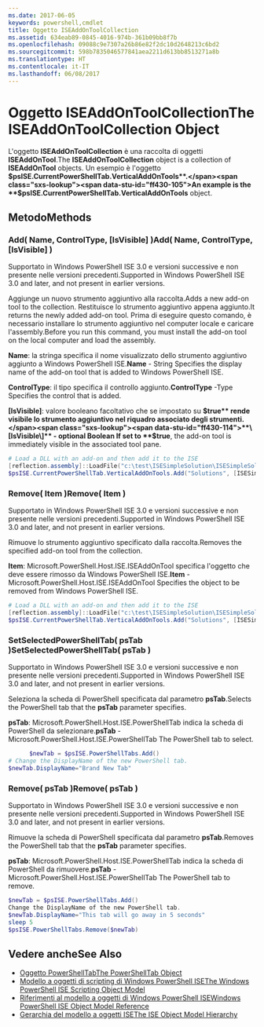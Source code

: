 ```yaml
---
ms.date: 2017-06-05
keywords: powershell,cmdlet
title: Oggetto ISEAddOnToolCollection
ms.assetid: 634eab89-0845-4016-974b-361b09bb8f7b
ms.openlocfilehash: 09088c9e7307a26b86e82f2dc10d2648213c6bd2
ms.sourcegitcommit: 598b7835046577841aea2211d613bb8513271a8b
ms.translationtype: HT
ms.contentlocale: it-IT
ms.lasthandoff: 06/08/2017
---
```

# <a name="the-iseaddontoolcollection-object"></a><span data-ttu-id="ff430-103">Oggetto ISEAddOnToolCollection</span><span class="sxs-lookup"><span data-stu-id="ff430-103">The ISEAddOnToolCollection Object</span></span>
  <span data-ttu-id="ff430-104">L'oggetto **ISEAddOnToolCollection** è una raccolta di oggetti **ISEAddOnTool**.</span><span class="sxs-lookup"><span data-stu-id="ff430-104">The **ISEAddOnToolCollection** object is a collection of **ISEAddOnTool** objects.</span></span> <span data-ttu-id="ff430-105">Un esempio è l'oggetto **$psISE.CurrentPowerShellTab.VerticalAddOnTools**.</span><span class="sxs-lookup"><span data-stu-id="ff430-105">An example is the **$psISE.CurrentPowerShellTab.VerticalAddOnTools** object.</span></span>

## <a name="methods"></a><span data-ttu-id="ff430-106">Metodo</span><span class="sxs-lookup"><span data-stu-id="ff430-106">Methods</span></span>

### <a name="add-name-controltype-isvisible-"></a><span data-ttu-id="ff430-107">Add\( Name, ControlType, \[IsVisible\] \)</span><span class="sxs-lookup"><span data-stu-id="ff430-107">Add\( Name, ControlType, \[IsVisible\] \)</span></span>
  <span data-ttu-id="ff430-108">Supportato in Windows PowerShell ISE 3.0 e versioni successive e non presente nelle versioni precedenti.</span><span class="sxs-lookup"><span data-stu-id="ff430-108">Supported in Windows PowerShell ISE 3.0 and later, and not present in earlier versions.</span></span> 

 <span data-ttu-id="ff430-109">Aggiunge un nuovo strumento aggiuntivo alla raccolta.</span><span class="sxs-lookup"><span data-stu-id="ff430-109">Adds a new add-on tool to the collection.</span></span> <span data-ttu-id="ff430-110">Restituisce lo strumento aggiuntivo appena aggiunto.</span><span class="sxs-lookup"><span data-stu-id="ff430-110">It returns the newly added add-on tool.</span></span> <span data-ttu-id="ff430-111">Prima di eseguire questo comando, è necessario installare lo strumento aggiuntivo nel computer locale e caricare l'assembly.</span><span class="sxs-lookup"><span data-stu-id="ff430-111">Before you run this command, you must install the add-on tool on the local computer and load the assembly.</span></span>

 <span data-ttu-id="ff430-112">**Name**: la stringa specifica il nome visualizzato dello strumento aggiuntivo aggiunto a Windows PowerShell ISE.</span><span class="sxs-lookup"><span data-stu-id="ff430-112">**Name** - String Specifies the display name of the add-on tool that is added to Windows PowerShell ISE.</span></span>

 <span data-ttu-id="ff430-113">**ControlType**: il tipo specifica il controllo aggiunto.</span><span class="sxs-lookup"><span data-stu-id="ff430-113">**ControlType** -Type Specifies the control that is added.</span></span>

 <span data-ttu-id="ff430-114">**\[IsVisible\]**: valore booleano facoltativo che se impostato su **$true** rende visibile lo strumento aggiuntivo nel riquadro associato degli strumenti.</span><span class="sxs-lookup"><span data-stu-id="ff430-114">**\[IsVisible\]** - optional Boolean If set to **$true**, the add-on tool is immediately visible in the associated tool pane.</span></span>

```PowerShell
# Load a DLL with an add-on and then add it to the ISE
[reflection.assembly]::LoadFile("c:\test\ISESimpleSolution\ISESimpleSolution.dll")
$psISE.CurrentPowerShellTab.VerticalAddOnTools.Add("Solutions", [ISESimpleSolution.Solution], $true)
```

### <a name="remove-item-"></a><span data-ttu-id="ff430-115">Remove\( Item \)</span><span class="sxs-lookup"><span data-stu-id="ff430-115">Remove\( Item \)</span></span>
  <span data-ttu-id="ff430-116">Supportato in Windows PowerShell ISE 3.0 e versioni successive e non presente nelle versioni precedenti.</span><span class="sxs-lookup"><span data-stu-id="ff430-116">Supported in Windows PowerShell ISE 3.0 and later, and not present in earlier versions.</span></span> 

 <span data-ttu-id="ff430-117">Rimuove lo strumento aggiuntivo specificato dalla raccolta.</span><span class="sxs-lookup"><span data-stu-id="ff430-117">Removes the specified add-on tool from the collection.</span></span>

 <span data-ttu-id="ff430-118">**Item**: Microsoft.PowerShell.Host.ISE.ISEAddOnTool specifica l'oggetto che deve essere rimosso da Windows PowerShell ISE.</span><span class="sxs-lookup"><span data-stu-id="ff430-118">**Item** - Microsoft.PowerShell.Host.ISE.ISEAddOnTool Specifies the object to be removed from Windows PowerShell ISE.</span></span>

```PowerShell
# Load a DLL with an add-on and then add it to the ISE
[reflection.assembly]::LoadFile("c:\test\ISESimpleSolution\ISESimpleSolution.dll")
$psISE.CurrentPowerShellTab.VerticalAddOnTools.Add("Solutions", [ISESimpleSolution.Solution], $true)
```

### <a name="setselectedpowershelltab-pstab-"></a><span data-ttu-id="ff430-119">SetSelectedPowerShellTab\( psTab \)</span><span class="sxs-lookup"><span data-stu-id="ff430-119">SetSelectedPowerShellTab\( psTab \)</span></span>
  <span data-ttu-id="ff430-120">Supportato in Windows PowerShell ISE 3.0 e versioni successive e non presente nelle versioni precedenti.</span><span class="sxs-lookup"><span data-stu-id="ff430-120">Supported in Windows PowerShell ISE 3.0 and later, and not present in earlier versions.</span></span> 

 <span data-ttu-id="ff430-121">Seleziona la scheda di PowerShell specificata dal parametro **psTab**.</span><span class="sxs-lookup"><span data-stu-id="ff430-121">Selects the PowerShell tab that the **psTab** parameter specifies.</span></span>

 <span data-ttu-id="ff430-122">**psTab**: Microsoft.PowerShell.Host.ISE.PowerShellTab indica la scheda di PowerShell da selezionare.</span><span class="sxs-lookup"><span data-stu-id="ff430-122">**psTab** - Microsoft.PowerShell.Host.ISE.PowerShellTab The PowerShell tab to select.</span></span>

```PowerShell
      $newTab = $psISE.PowerShellTabs.Add()
# Change the DisplayName of the new PowerShell tab. 
$newTab.DisplayName="Brand New Tab"
```

### <a name="remove-pstab-"></a><span data-ttu-id="ff430-123">Remove\( psTab \)</span><span class="sxs-lookup"><span data-stu-id="ff430-123">Remove\( psTab \)</span></span>
  <span data-ttu-id="ff430-124">Supportato in Windows PowerShell ISE 3.0 e versioni successive e non presente nelle versioni precedenti.</span><span class="sxs-lookup"><span data-stu-id="ff430-124">Supported in Windows PowerShell ISE 3.0 and later, and not present in earlier versions.</span></span> 

 <span data-ttu-id="ff430-125">Rimuove la scheda di PowerShell specificata dal parametro **psTab**.</span><span class="sxs-lookup"><span data-stu-id="ff430-125">Removes the PowerShell tab that the **psTab** parameter specifies.</span></span>

 <span data-ttu-id="ff430-126">**psTab**: Microsoft.PowerShell.Host.ISE.PowerShellTab indica la scheda di PowerShell da rimuovere.</span><span class="sxs-lookup"><span data-stu-id="ff430-126">**psTab** - Microsoft.PowerShell.Host.ISE.PowerShellTab The PowerShell tab to remove.</span></span>

```PowerShell
$newTab = $psISE.PowerShellTabs.Add()
Change the DisplayName of the new PowerShell tab. 
$newTab.DisplayName="This tab will go away in 5 seconds" 
sleep 5 
$psISE.PowerShellTabs.Remove($newTab)
```

## <a name="see-also"></a><span data-ttu-id="ff430-127">Vedere anche</span><span class="sxs-lookup"><span data-stu-id="ff430-127">See Also</span></span>
- [<span data-ttu-id="ff430-128">Oggetto PowerShellTab</span><span class="sxs-lookup"><span data-stu-id="ff430-128">The PowerShellTab Object</span></span>](The-PowerShellTab-Object.md) 
- [<span data-ttu-id="ff430-129">Modello a oggetti di scripting di Windows PowerShell ISE</span><span class="sxs-lookup"><span data-stu-id="ff430-129">The Windows PowerShell ISE Scripting Object Model</span></span>](The-Windows-PowerShell-ISE-Scripting-Object-Model.md) 
- [<span data-ttu-id="ff430-130">Riferimenti al modello a oggetti di Windows PowerShell ISE</span><span class="sxs-lookup"><span data-stu-id="ff430-130">Windows PowerShell ISE Object Model Reference</span></span>](Windows-PowerShell-ISE-Object-Model-Reference.md) 
- [<span data-ttu-id="ff430-131">Gerarchia del modello a oggetti ISE</span><span class="sxs-lookup"><span data-stu-id="ff430-131">The ISE Object Model Hierarchy</span></span>](The-ISE-Object-Model-Hierarchy.md)

  
